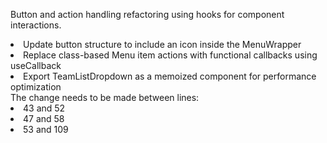 Button and action handling refactoring using hooks for component interactions.

<div class="hint" title="Click here if you want to know what to do">
    <li> Update button structure to include an icon inside the MenuWrapper
    <li> Replace class-based Menu item actions with functional callbacks using useCallback
    <li> Export TeamListDropdown as a memoized component for performance optimization
</div>

<div class="hint" title="Click here if you want to know where to make the changes">
  The change needs to be made between lines:
    <li> 43 and 52
    <li> 47 and 58
    <li> 53 and 109
</div>